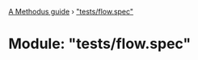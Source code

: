 [A Methodus guide](../README.md) › ["tests/flow.spec"](_tests_flow_spec_.md)

# Module: "tests/flow.spec"


